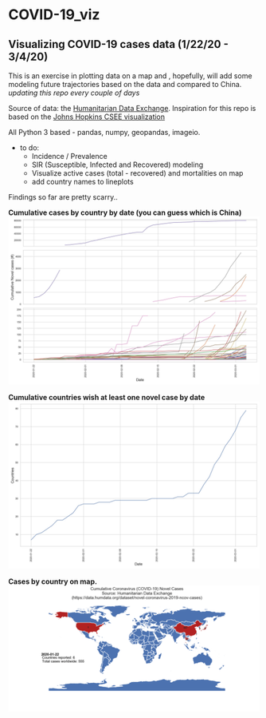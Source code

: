 # COVID-19_viz

## Visualizing COVID-19 cases data (1/22/20 - 3/4/20)
This is an exercise in plotting data on a map and , hopefully, will add some modeling future trajectories based on the data and compared to China. 
*updating this repo every couple of days*

Source of data: the [Humanitarian Data Exchange](http://data.humdata.org). 
Inspiration for this repo is based on the [Johns Hopkins CSEE visualization](https://data.humdata.org/dataset/novel-coronavirus-2019-ncov-cases#metadata-0)

All Python 3 based - pandas, numpy, geopandas, imageio.  

* to do: 
    * Incidence / Prevalence
    * SIR (Susceptible, Infected and Recovered) modeling
    * Visualize active cases (total - recovered) and mortalities on map
    * add country names to lineplots
    
Findings so far are pretty scarry.. 

**Cumulative cases by country by date (you can guess which is China)**
![Cumulative Cases](/figures/forReadme/cumulativeCases.jpg)

**Cumulative countries wish at least one novel case by date**
![Cumulative Countries](/figures/forReadme/cumulativeCountries.jpg)

**Cases by country on map.**
![Case by Map](/figures/forReadme/worldMap_2020-03-04_optimized.gif)
